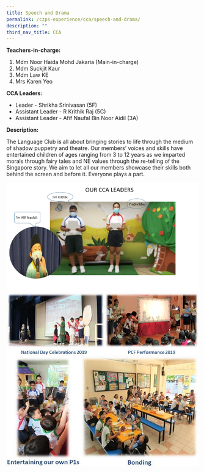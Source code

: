 ```yaml
---
title: Speech and Drama
permalink: /czps-experience/cca/speech-and-drama/
description: ""
third_nav_title: CCA
---
```

<p><strong>Teachers-in-charge: </strong></p>
<ol>
<li>Mdm Noor Haida Mohd Jakaria (Main-in-charge)</li>
<li>Mdm Suckjit Kaur</li>
<li>Mdm Law KE</li>
<li>Mrs Karen Yeo</li>
</ol>
<p><strong>CCA Leaders:&nbsp;</strong></p>
<ul>
<li>Leader - Shrikha Srinivasan (5F)</li>
<li>Assistant Leader - R Krithik Raj (5C)</li>
<li>Assistant Leader - Afif Naufal Bin Noor Aidil (3A)</li>
</ul>
<p><strong>Description:</strong></p>
<p>The Language Club is all about bringing stories to life through the medium of shadow puppetry and theatre. Our members&rsquo; voices and skills have entertained children of ages ranging from 3 to 12 years as we imparted morals through fairy tales and NE values through the re-telling of the Singapore story. We aim to let all our members showcase their skills both behind the screen and before it. Everyone plays a part.</p>
<img src="/images/sd1.gif">
<img src="/images/sd2.jpg">
<img src="/images/sd3.jpg">